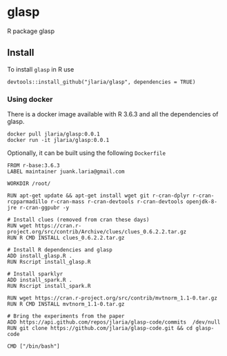 # glasp
R package glasp

## Install

To install `glasp` in R use

```
devtools::install_github("jlaria/glasp", dependencies = TRUE)
```

### Using docker

There is a docker image available with R 3.6.3 and all the dependencies of glasp.

``` 
docker pull jlaria/glasp:0.0.1
docker run -it jlaria/glasp:0.0.1
```

Optionally, it can be built using the following `Dockerfile`

```
FROM r-base:3.6.3
LABEL maintainer juank.laria@gmail.com

WORKDIR /root/

RUN apt-get update && apt-get install wget git r-cran-dplyr r-cran-rcpparmadillo r-cran-mass r-cran-devtools r-cran-devtools openjdk-8-jre r-cran-ggpubr -y  

# Install clues (removed from cran these days)
RUN wget https://cran.r-project.org/src/contrib/Archive/clues/clues_0.6.2.2.tar.gz
RUN R CMD INSTALL clues_0.6.2.2.tar.gz

# Install R dependencies and glasp
ADD install_glasp.R .
RUN Rscript install_glasp.R 

# Install sparklyr
ADD install_spark.R .
RUN Rscript install_spark.R 

RUN wget https://cran.r-project.org/src/contrib/mvtnorm_1.1-0.tar.gz
RUN R CMD INSTALL mvtnorm_1.1-0.tar.gz

# Bring the experiments from the paper
ADD https://api.github.com/repos/jlaria/glasp-code/commits  /dev/null
RUN git clone https://github.com/jlaria/glasp-code.git && cd glasp-code

CMD ["/bin/bash"]
```


